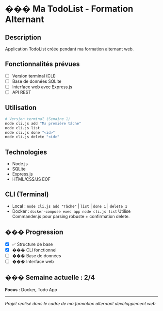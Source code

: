 # ��� Ma TodoList - Formation Alternant

## Description
Application TodoList créée pendant ma formation alternant web.

## Fonctionnalités prévues
- [ ] Version terminal (CLI)
- [ ] Base de données SQLite
- [ ] Interface web avec Express.js
- [ ] API REST

## Utilisation
```bash
# Version terminal (Semaine 1)
node cli.js add "Ma première tâche"
node cli.js list
node cli.js done "<id>"
node cli.js delete "<id>"
```

## Technologies
- Node.js
- SQLite
- Express.js
- HTML/CSS/JS
EOF

## CLI (Terminal)
- Local : `node cli.js add "Tâche"` | `list` | `done 1` | `delete 1`
- Docker : `docker-compose exec app node cli.js list`
Utilise Commander.js pour parsing robuste + confirmation delete.

## ��� Progression
- [x] ✅ Structure de base
- [x] ��� CLI fonctionnel
- [ ] ��� Base de données
- [ ] ��� Interface web

## ��� Semaine actuelle : 2/4
**Focus** : Docker, Todo App

---
*Projet réalisé dans le cadre de ma formation alternant développement web*
